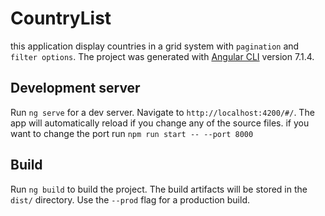 # CountryList

this application display countries in a grid system with `pagination` and `filter options`.
The project was generated with [Angular CLI](https://github.com/angular/angular-cli) version 7.1.4.

## Development server

Run `ng serve` for a dev server. Navigate to `http://localhost:4200/#/`. The app will automatically reload if you change any of the source files.
if you want to change the port run `npm run start -- --port 8000`

## Build

Run `ng build` to build the project. The build artifacts will be stored in the `dist/` directory. Use the `--prod` flag for a production build.
